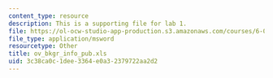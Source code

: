 ```yaml
---
content_type: resource
description: This is a supporting file for lab 1.
file: https://ol-ocw-studio-app-production.s3.amazonaws.com/courses/6-092-bioinformatics-and-proteomics-january-iap-2005/3c38ca0c1dee3364e0a32379722aa2d2_ov_bkgr_info_pub.xls
file_type: application/msword
resourcetype: Other
title: ov_bkgr_info_pub.xls
uid: 3c38ca0c-1dee-3364-e0a3-2379722aa2d2
---
```

